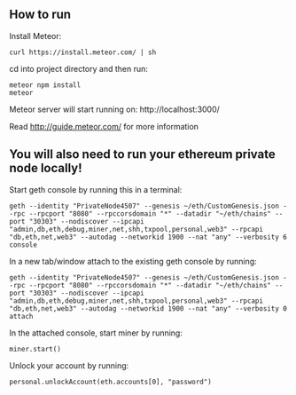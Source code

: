## How to run

Install Meteor:

```
curl https://install.meteor.com/ | sh
```

cd into project directory and then run:

```
meteor npm install
meteor
```

Meteor server will start running on: http://localhost:3000/

Read http://guide.meteor.com/ for more information

## You will also need to run your ethereum private node locally!

Start geth console by running this in a terminal:

```
geth --identity "PrivateNode4507" --genesis ~/eth/CustomGenesis.json --rpc --rpcport "8080" --rpccorsdomain "*" --datadir "~/eth/chains" --port "30303" --nodiscover --ipcapi "admin,db,eth,debug,miner,net,shh,txpool,personal,web3" --rpcapi "db,eth,net,web3" --autodag --networkid 1900 --nat "any" --verbosity 6  console
```

In a new tab/window attach to the existing geth console by running:

```
geth --identity "PrivateNode4507" --genesis ~/eth/CustomGenesis.json --rpc --rpcport "8080" --rpccorsdomain "*" --datadir "~/eth/chains" --port "30303" --nodiscover --ipcapi "admin,db,eth,debug,miner,net,shh,txpool,personal,web3" --rpcapi "db,eth,net,web3" --autodag --networkid 1900 --nat "any" --verbosity 0 attach
```

In the attached console, start miner by running:

```
miner.start()
```

Unlock your account by running:

```
personal.unlockAccount(eth.accounts[0], "password")
```
